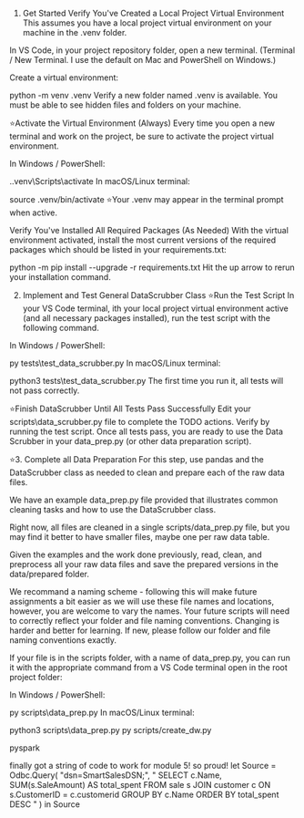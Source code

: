 1. Get Started
Verify You've Created a Local Project Virtual Environment
This assumes you have a local project virtual environment on your machine in the .venv folder.

In VS Code, in your project repository folder, open a new terminal. (Terminal / New Terminal. I use the default on Mac and PowerShell on Windows.)

Create a virtual environment:

python -m venv .venv
Verify a new folder named .venv is available. You must be able to see hidden files and folders on your machine.

⭐Activate the Virtual Environment (Always)
Every time you open a new terminal and work on the project, be sure to activate the project virtual environment.

In Windows / PowerShell:

.\.venv\Scripts\activate
In macOS/Linux terminal:

source .venv/bin/activate
⭐Your .venv may appear in the terminal prompt when active.

Verify You've Installed All Required Packages (As Needed)
With the virtual environment activated, install the most current versions of the required packages which should be listed in your requirements.txt:

python -m pip install --upgrade -r requirements.txt
Hit the up arrow to rerun your installation command.

2. Implement and Test General DataScrubber Class
⭐Run the Test Script
In your VS Code terminal, ith your local project virtual environment active (and all necessary packages installed), run the test script with the following command.

In Windows / PowerShell:

py tests\test_data_scrubber.py
In macOS/Linux terminal:

python3 tests\test_data_scrubber.py
The first time you run it, all tests will not pass correctly.

⭐Finish DataScrubber Until All Tests Pass Successfully
Edit your scripts\data_scrubber.py file to complete the TODO actions. Verify by running the test script. Once all tests pass, you are ready to use the Data Scrubber in your data_prep.py (or other data preparation script).

⭐3. Complete all Data Preparation
For this step, use pandas and the DataScrubber class as needed to clean and prepare each of the raw data files.

We have an example data_prep.py file provided that illustrates common cleaning tasks and how to use the DataScrubber class.

Right now, all files are cleaned in a single scripts/data_prep.py file, but you may find it better to have smaller files, maybe one per raw data table.

Given the examples and the work done previously, read, clean, and preprocess all your raw data files and save the prepared versions in the data/prepared folder.

We recommand a naming scheme - following this will make future assignments a bit easier as we will use these file names and locations, however, you are welcome to vary the names. Your future scripts will need to correctly reflect your folder and file naming conventions. Changing is harder and better for learning. If new, please follow our folder and file naming conventions exactly.

If your file is in the scripts folder, with a name of data_prep.py, you can run it with the appropriate command from a VS Code terminal open in the root project folder:

In Windows / PowerShell:

py scripts\data_prep.py
In macOS/Linux terminal:

python3 scripts\data_prep.py
py scripts/create_dw.py

pyspark 


finally got a string of code to work for module 5! so proud!
let
    Source = Odbc.Query(
        "dsn=SmartSalesDSN;",
        "
        SELECT c.Name, SUM(s.SaleAmount) AS total_spent
        FROM sale s
        JOIN customer c ON s.CustomerID = c.customerid
        GROUP BY c.Name
        ORDER BY total_spent DESC
        "
    )
in
    Source